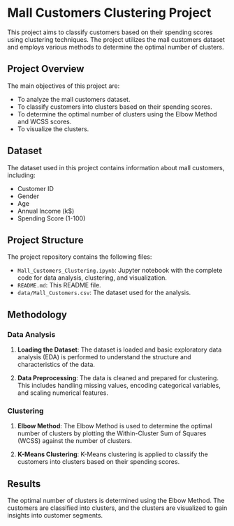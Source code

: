 # Mall Customers Clustering Project

This project aims to classify customers based on their spending scores using clustering techniques. The project utilizes the mall customers dataset and employs various methods to determine the optimal number of clusters.

## Project Overview

The main objectives of this project are:
- To analyze the mall customers dataset.
- To classify customers into clusters based on their spending scores.
- To determine the optimal number of clusters using the Elbow Method and WCSS scores.
- To visualize the clusters.

## Dataset

The dataset used in this project contains information about mall customers, including:
- Customer ID
- Gender
- Age
- Annual Income (k$)
- Spending Score (1-100)

## Project Structure

The project repository contains the following files:
- `Mall_Customers_Clustering.ipynb`: Jupyter notebook with the complete code for data analysis, clustering, and visualization.
- `README.md`: This README file.
- `data/Mall_Customers.csv`: The dataset used for the analysis.

## Methodology

### Data Analysis

1. **Loading the Dataset**: The dataset is loaded and basic exploratory data analysis (EDA) is performed to understand the structure and characteristics of the data.

2. **Data Preprocessing**: The data is cleaned and prepared for clustering. This includes handling missing values, encoding categorical variables, and scaling numerical features.

### Clustering

1. **Elbow Method**: The Elbow Method is used to determine the optimal number of clusters by plotting the Within-Cluster Sum of Squares (WCSS) against the number of clusters.

2. **K-Means Clustering**: K-Means clustering is applied to classify the customers into clusters based on their spending scores.

## Results

The optimal number of clusters is determined using the Elbow Method. The customers are classified into clusters, and the clusters are visualized to gain insights into customer segments.
